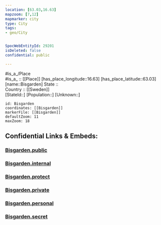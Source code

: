 ```yaml
---
location: [63.03,16.63] 
mapzoom: [7,12] 
mapmarker: city 
type: City
tags:
- geo/City


SpocWebEntityId: 29201
isDeleted: false
confidential: public

---
```

#is_a_/Place  
#is_a_ :: [[Place]] 
[has_place_longitude::16.63] 
[has_place_latitude::63.03] 
[name::Bisgarden] 
State ::  
Country :: [[Sweden]]  
[StateId::] 
[Population::] 
[Unknown::] 


```leaflet
id: Bisgarden
coordinates: [[Bisgarden]] 
markerFile: [[Bisgarden]] 
defaultZoom: 11 
maxZoom: 18
```


## Confidential Links & Embeds: 

### [Bisgarden.public](/_public/\Earth\Continent\Europe\Europe~North\Sweden\Provinces~Sweden\Jämtland\CityBisgarden.public.md) 

### [Bisgarden.internal](/_internal/\Earth\Continent\Europe\Europe~North\Sweden\Provinces~Sweden\Jämtland\CityBisgarden.internal.md) 

### [Bisgarden.protect](/_protect/\Earth\Continent\Europe\Europe~North\Sweden\Provinces~Sweden\Jämtland\CityBisgarden.protect.md) 

### [Bisgarden.private](/_private/\Earth\Continent\Europe\Europe~North\Sweden\Provinces~Sweden\Jämtland\CityBisgarden.private.md) 

### [Bisgarden.personal](/_personal/\Earth\Continent\Europe\Europe~North\Sweden\Provinces~Sweden\Jämtland\CityBisgarden.personal.md) 

### [Bisgarden.secret](/_secret/\Earth\Continent\Europe\Europe~North\Sweden\Provinces~Sweden\Jämtland\CityBisgarden.secret.md)

